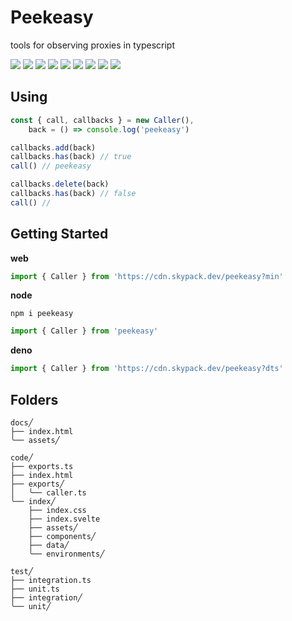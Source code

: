 # Peekeasy

tools for observing proxies in typescript

[![](https://img.shields.io/badge/-svelte-FF3E00?style=for-the-badge&labelColor=grey&logo=svelte)](https://svelte.dev)
[![](https://img.shields.io/npm/v/peekeasy?style=for-the-badge&labelColor=grey&logo=npm&label=)](https://www.npmjs.com/package/peekeasy)
[![](https://img.shields.io/badge/-prettier-F7B93E?style=for-the-badge&labelColor=grey&logo=prettier)](https://prettier.io)
[![](https://img.shields.io/badge/-nodejs-339933?style=for-the-badge&labelColor=grey&logo=node.js)](https://nodejs.org)
[![](https://img.shields.io/badge/-typescript-3178C6?style=for-the-badge&labelColor=grey&logo=typescript)](https://www.typescriptlang.org)
[![](https://img.shields.io/badge/-tsnode-3178C6?style=for-the-badge&labelColor=grey&logo=ts-node)](https://typestrong.org/ts-node)
[![](https://img.shields.io/badge/-vite-646CFF?style=for-the-badge&labelColor=grey&logo=vite)](https://vitejs.dev)
[![](https://img.shields.io/badge/-eslint-4B32C3?style=for-the-badge&labelColor=grey&logo=ESLint)](https://eslint.org)
[![](https://img.shields.io/badge/-json-000000?style=for-the-badge&labelColor=grey&logo=json)](https://www.json.org/json-en.html)

## Using

```ts
const { call, callbacks } = new Caller(),
	back = () => console.log('peekeasy')

callbacks.add(back)
callbacks.has(back) // true
call() // peekeasy

callbacks.delete(back)
callbacks.has(back) // false
call() //
```

## Getting Started

**web**

```js
import { Caller } from 'https://cdn.skypack.dev/peekeasy?min'
```

**node**

```
npm i peekeasy
```

```js
import { Caller } from 'peekeasy'
```

**deno**

```ts
import { Caller } from 'https://cdn.skypack.dev/peekeasy?dts'
```

## Folders

```
docs╱
├── index.html
╰── assets╱

code╱
├── exports.ts
├── index.html
├── exports╱
│   ╰── caller.ts
╰── index╱
    ├── index.css
    ├── index.svelte
    ├── assets╱
    ├── components╱
    ├── data╱
    ╰── environments╱

test╱
├── integration.ts
├── unit.ts
├── integration╱
╰── unit╱
```
